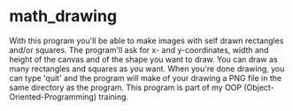 # math_drawing
With this program you'll be able to make images with self drawn rectangles and/or squares. The program'll ask for x- and y-coordinates, width and height of the canvas and of the shape you want to draw. You can draw as many rectangles and squares as you want. When you're done drawing, you can type 'quit' and the program will make of your drawing a PNG file in the same directory as the program. This program is part of my OOP (Object-Oriented-Programming) training.
